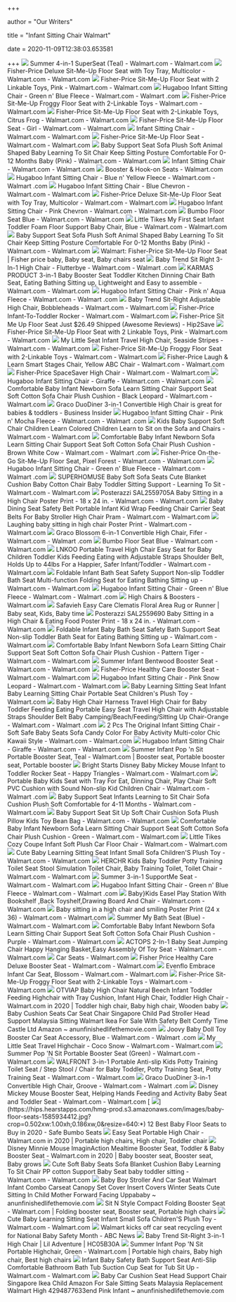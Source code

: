 +++
        
author = "Our Writers"
        
title = "Infant Sitting Chair Walmart"
        
date = 2020-11-09T12:38:03.653581
        
+++
[ ![](https://i5.walmartimages.com/asr/5095f33b-bd13-4be7-9415-764e059d2494_1.892b9293067390c8415a1ee89ef37db6.jpeg?odnWidth=612&odnHeight=612&odnBg=ffffff)](https://i5.walmartimages.com/asr/5095f33b-bd13-4be7-9415-764e059d2494_1.892b9293067390c8415a1ee89ef37db6.jpeg?odnWidth=612&odnHeight=612&odnBg=ffffff) Summer 4-in-1 SuperSeat (Teal) - Walmart.com - Walmart.com
[ ![](https://i5.walmartimages.com/asr/97281506-3ac4-4ccf-9091-13633a593f05_1.9977c9a466a3b3a39e2c6f0b15c1527f.jpeg)](https://i5.walmartimages.com/asr/97281506-3ac4-4ccf-9091-13633a593f05_1.9977c9a466a3b3a39e2c6f0b15c1527f.jpeg) Fisher-Price Deluxe Sit-Me-Up Floor Seat with Toy Tray, Multicolor - Walmart.com  - Walmart.com
[ ![](https://i5.walmartimages.com/asr/9f34aa89-4463-42f2-af05-dcbc9c220e4f_1.483ccf072e85f12d1ba80ac7f72bc255.jpeg)](https://i5.walmartimages.com/asr/9f34aa89-4463-42f2-af05-dcbc9c220e4f_1.483ccf072e85f12d1ba80ac7f72bc255.jpeg) Fisher-Price Sit-Me-Up Floor Seat with 2 Linkable Toys, Pink - Walmart.com  - Walmart.com
[ ![](https://i5.walmartimages.com/asr/9a5b5b05-502e-4957-9b5b-d1d456c28c4f_1.1fa6c11a3efb04933a474631d5ef497f.jpeg?odnWidth=612&odnHeight=612&odnBg=ffffff)](https://i5.walmartimages.com/asr/9a5b5b05-502e-4957-9b5b-d1d456c28c4f_1.1fa6c11a3efb04933a474631d5ef497f.jpeg?odnWidth=612&odnHeight=612&odnBg=ffffff) Hugaboo Infant Sitting Chair - Green n' Blue Fleece - Walmart.com - Walmart .com
[ ![](https://i5.walmartimages.com/asr/a65eb017-661b-43d5-970b-4212139aeb5b_1.2573dff6d2fe3dcf905dd3ebde87b27e.jpeg)](https://i5.walmartimages.com/asr/a65eb017-661b-43d5-970b-4212139aeb5b_1.2573dff6d2fe3dcf905dd3ebde87b27e.jpeg) Fisher-Price Sit-Me-Up Froggy Floor Seat with 2-Linkable Toys - Walmart.com  - Walmart.com
[ ![](https://i5.walmartimages.com/asr/73d9321c-7ecc-4afb-af73-36314f6eb35b_1.5eecd000bb975a079f2d16f5457315f9.jpeg)](https://i5.walmartimages.com/asr/73d9321c-7ecc-4afb-af73-36314f6eb35b_1.5eecd000bb975a079f2d16f5457315f9.jpeg) Fisher-Price Sit-Me-Up Floor Seat with 2-Linkable Toys, Citrus Frog -  Walmart.com - Walmart.com
[ ![](https://i5.walmartimages.com/asr/945d1fd5-7bfd-494c-bb8d-b6247f0f6591_1.d2ccf25cfe28731c70109909fd93f396.jpeg)](https://i5.walmartimages.com/asr/945d1fd5-7bfd-494c-bb8d-b6247f0f6591_1.d2ccf25cfe28731c70109909fd93f396.jpeg) Fisher-Price Sit-Me-Up Floor Seat - Girl - Walmart.com - Walmart.com
[ ![](https://i5.walmartimages.com/asr/e1c50a99-de1d-44e3-8866-b39af2578150.95ef3ffc9c336445a5f4137b15bab6bf.jpeg?odnWidth=612&odnHeight=612&odnBg=ffffff)](https://i5.walmartimages.com/asr/e1c50a99-de1d-44e3-8866-b39af2578150.95ef3ffc9c336445a5f4137b15bab6bf.jpeg?odnWidth=612&odnHeight=612&odnBg=ffffff) Infant Sitting Chair - Walmart.com - Walmart.com
[ ![](https://i5.walmartimages.com/asr/9bfcca2a-e05c-4d31-ab0b-da9d263f8d0a_1.6f3ce5ebf114efcc2a9bd9be1c04ba39.jpeg?odnWidth=612&odnHeight=612&odnBg=ffffff)](https://i5.walmartimages.com/asr/9bfcca2a-e05c-4d31-ab0b-da9d263f8d0a_1.6f3ce5ebf114efcc2a9bd9be1c04ba39.jpeg?odnWidth=612&odnHeight=612&odnBg=ffffff) Fisher-Price Sit-Me-Up Floor Seat - Walmart.com - Walmart.com
[ ![](https://i5.walmartimages.com/asr/1b0705c4-a8a5-4361-848a-f44e5b919962_1.452012691bc3e1cedf209b7da297b3df.jpeg?odnWidth=612&odnHeight=612&odnBg=ffffff)](https://i5.walmartimages.com/asr/1b0705c4-a8a5-4361-848a-f44e5b919962_1.452012691bc3e1cedf209b7da297b3df.jpeg?odnWidth=612&odnHeight=612&odnBg=ffffff) Baby Support Seat Sofa Plush Soft Animal Shaped Baby Learning To Sit Chair  Keep Sitting Posture Comfortable For 0-12 Months Baby (Pink) - Walmart.com  - Walmart.com
[ ![](https://i5.walmartimages.com/asr/2e2906d0-8047-4a86-bcde-ddd6ce5194f0.2e4dd425db6891a00f21ad743fbb360a.jpeg?odnWidth=612&odnHeight=612&odnBg=ffffff)](https://i5.walmartimages.com/asr/2e2906d0-8047-4a86-bcde-ddd6ce5194f0.2e4dd425db6891a00f21ad743fbb360a.jpeg?odnWidth=612&odnHeight=612&odnBg=ffffff) Infant Sitting Chair - Walmart.com - Walmart.com
[ ![](https://i5.walmartimages.com/asr/cd21e457-9008-48ca-8f45-9d88d817e360_1.e93685941731be4e1d6880b4d2094bbb.jpeg)](https://i5.walmartimages.com/asr/cd21e457-9008-48ca-8f45-9d88d817e360_1.e93685941731be4e1d6880b4d2094bbb.jpeg) Booster & Hook-on Seats - Walmart.com
[ ![](https://i5.walmartimages.com/asr/b9850d58-3bbb-47bd-82c7-8c7901e57963_1.2a589f54615f4e8f875d894a8c734e82.jpeg?odnWidth=612&odnHeight=612&odnBg=ffffff)](https://i5.walmartimages.com/asr/b9850d58-3bbb-47bd-82c7-8c7901e57963_1.2a589f54615f4e8f875d894a8c734e82.jpeg?odnWidth=612&odnHeight=612&odnBg=ffffff) Hugaboo Infant Sitting Chair - Blue n' Yellow Fleece - Walmart.com - Walmart .com
[ ![](https://i5.walmartimages.com/asr/892539db-3874-4636-a157-4757c85868fb_1.55f4398aafdba7677a5375961e8592fd.jpeg?odnWidth=612&odnHeight=612&odnBg=ffffff)](https://i5.walmartimages.com/asr/892539db-3874-4636-a157-4757c85868fb_1.55f4398aafdba7677a5375961e8592fd.jpeg?odnWidth=612&odnHeight=612&odnBg=ffffff) Hugaboo Infant Sitting Chair - Blue Chevron - Walmart.com - Walmart.com
[ ![](https://i5.walmartimages.com/asr/e5fafd99-6c54-477e-a417-0b0cd55ac75e_1.b5f0509a4608fc3f59c611993bdae677.jpeg?odnWidth=612&odnHeight=612&odnBg=ffffff)](https://i5.walmartimages.com/asr/e5fafd99-6c54-477e-a417-0b0cd55ac75e_1.b5f0509a4608fc3f59c611993bdae677.jpeg?odnWidth=612&odnHeight=612&odnBg=ffffff) Fisher-Price Deluxe Sit-Me-Up Floor Seat with Toy Tray, Multicolor - Walmart.com  - Walmart.com
[ ![](https://i5.walmartimages.com/asr/80f90093-0783-4678-b635-818c49bfbe74.5ea76def4e9980a91094dd35b892a1b5.jpeg?odnWidth=612&odnHeight=612&odnBg=ffffff)](https://i5.walmartimages.com/asr/80f90093-0783-4678-b635-818c49bfbe74.5ea76def4e9980a91094dd35b892a1b5.jpeg?odnWidth=612&odnHeight=612&odnBg=ffffff) Hugaboo Infant Sitting Chair - Pink Chevron - Walmart.com - Walmart.com
[ ![](https://i5.walmartimages.com/dfw/6e29e393-fb94/k2-_a4c579c2-5545-4efd-b438-d5cec967a75f.v1.jpg)](https://i5.walmartimages.com/dfw/6e29e393-fb94/k2-_a4c579c2-5545-4efd-b438-d5cec967a75f.v1.jpg) Bumbo Floor Seat Blue - Walmart.com - Walmart.com
[ ![](https://i5.walmartimages.com/asr/42baba74-5e5e-4225-a7d0-d54155fc0616_1.6b208a211def5e9fe71869157ee644b9.jpeg?odnWidth=612&odnHeight=612&odnBg=ffffff)](https://i5.walmartimages.com/asr/42baba74-5e5e-4225-a7d0-d54155fc0616_1.6b208a211def5e9fe71869157ee644b9.jpeg?odnWidth=612&odnHeight=612&odnBg=ffffff) Little Tikes My First Seat Infant Toddler Foam Floor Support Baby Chair,  Blue - Walmart.com - Walmart.com
[ ![](https://i5.walmartimages.com/asr/494986e9-9df2-4398-a93b-b83405361907_1.6f8c7e2673de3b85fc812ead4950429f.jpeg)](https://i5.walmartimages.com/asr/494986e9-9df2-4398-a93b-b83405361907_1.6f8c7e2673de3b85fc812ead4950429f.jpeg) Baby Support Seat Sofa Plush Soft Animal Shaped Baby Learning To Sit Chair  Keep Sitting Posture Comfortable For 0-12 Months Baby (Pink) - Walmart.com  - Walmart.com
[ ![](https://i.pinimg.com/originals/3a/fa/eb/3afaeb036006bd844589cde9f9330bf6.jpg)](https://i.pinimg.com/originals/3a/fa/eb/3afaeb036006bd844589cde9f9330bf6.jpg) Walmart: Fisher-Price Sit-Me-Up Floor Seat | Fisher price baby, Baby seat, Baby  chairs seat
[ ![](https://i5.walmartimages.com/asr/1c8d1438-e382-43d7-afbc-922f12ac90a9_1.f8ea791e59ab90d145db268b99004ced.jpeg)](https://i5.walmartimages.com/asr/1c8d1438-e382-43d7-afbc-922f12ac90a9_1.f8ea791e59ab90d145db268b99004ced.jpeg) Baby Trend Sit Right 3-In-1 High Chair - Flutterbye - Walmart.com - Walmart .com
[ ![](https://i5.walmartimages.com/asr/97a1e43a-1a69-4cbf-8b42-aba6a7474333_1.6f51ca47c023bd2786f95a7fac5a0f49.jpeg?odnWidth=612&odnHeight=612&odnBg=ffffff)](https://i5.walmartimages.com/asr/97a1e43a-1a69-4cbf-8b42-aba6a7474333_1.6f51ca47c023bd2786f95a7fac5a0f49.jpeg?odnWidth=612&odnHeight=612&odnBg=ffffff) KARMAS PRODUCT 3-in-1 Baby Booster Seat Toddler Kitchen Dinning Chair Bath  Seat, Eating Bathing Sitting up, Lightweight and Easy to assemble - Walmart.com  - Walmart.com
[ ![](https://i5.walmartimages.com/asr/eea0b0fc-00f0-4f1e-a2b7-0abfda521575_1.8bb9b28c2111b9a111d94b3e6661ea8f.jpeg?odnWidth=612&odnHeight=612&odnBg=ffffff)](https://i5.walmartimages.com/asr/eea0b0fc-00f0-4f1e-a2b7-0abfda521575_1.8bb9b28c2111b9a111d94b3e6661ea8f.jpeg?odnWidth=612&odnHeight=612&odnBg=ffffff) Hugaboo Infant Sitting Chair - Pink n' Aqua Fleece - Walmart.com - Walmart .com
[ ![](https://i5.walmartimages.com/asr/4e2d1bbf-b38d-40a9-9dad-83855bb20694_1.2fe57b0756f44d436dc3b118fa1064a7.jpeg?odnWidth=612&odnHeight=612&odnBg=ffffff)](https://i5.walmartimages.com/asr/4e2d1bbf-b38d-40a9-9dad-83855bb20694_1.2fe57b0756f44d436dc3b118fa1064a7.jpeg?odnWidth=612&odnHeight=612&odnBg=ffffff) Baby Trend Sit-Right Adjustable High Chair, Bobbleheads - Walmart.com -  Walmart.com
[ ![](https://i5.walmartimages.com/asr/b016cc40-7d3e-4b8d-8fff-686fb997050a_1.7405a51e48700404ef7567ee0d117866.jpeg?odnWidth=612&odnHeight=612&odnBg=ffffff)](https://i5.walmartimages.com/asr/b016cc40-7d3e-4b8d-8fff-686fb997050a_1.7405a51e48700404ef7567ee0d117866.jpeg?odnWidth=612&odnHeight=612&odnBg=ffffff) Fisher-Price Infant-To-Toddler Rocker - Walmart.com - Walmart.com
[ ![](https://hip2save.com/wp-content/uploads/2018/11/Fisher-Price-Sit-Me-Up-Seat-e1541524938985.jpeg?resize=1200%2C979&strip=all)](https://hip2save.com/wp-content/uploads/2018/11/Fisher-Price-Sit-Me-Up-Seat-e1541524938985.jpeg?resize=1200%2C979&strip=all) Fisher-Price Sit Me Up Floor Seat Just $26.49 Shipped (Awesome Reviews) -  Hip2Save
[ ![](https://i5.walmartimages.com/dfw/6e29e393-720f/k2-_d6f510f8-4414-456b-ab38-f9a17b35d362.v1.jpg)](https://i5.walmartimages.com/dfw/6e29e393-720f/k2-_d6f510f8-4414-456b-ab38-f9a17b35d362.v1.jpg) Fisher-Price Sit-Me-Up Floor Seat with 2 Linkable Toys, Pink - Walmart.com  - Walmart.com
[ ![](https://i5.walmartimages.com/asr/3139e325-b833-4a83-8312-61412f568c57_1.04b337471ec58eef0b4d70d10753b73e.jpeg?odnWidth=612&odnHeight=612&odnBg=ffffff)](https://i5.walmartimages.com/asr/3139e325-b833-4a83-8312-61412f568c57_1.04b337471ec58eef0b4d70d10753b73e.jpeg?odnWidth=612&odnHeight=612&odnBg=ffffff) My Little Seat Infant Travel High Chair, Seaside Stripes - Walmart.com -  Walmart.com
[ ![](https://i5.walmartimages.com/asr/bd168297-8a8e-4f08-8d5f-5d01f8270d51_1.1910b697122064e0287a7decf8b682fa.jpeg)](https://i5.walmartimages.com/asr/bd168297-8a8e-4f08-8d5f-5d01f8270d51_1.1910b697122064e0287a7decf8b682fa.jpeg) Fisher-Price Sit-Me-Up Froggy Floor Seat with 2-Linkable Toys - Walmart.com  - Walmart.com
[ ![](https://i5.walmartimages.com/asr/524998e5-f042-4a25-8d03-05efdf631879_1.2eae26539996f81bc2ee5a52d5fbd9d4.jpeg?odnWidth=612&odnHeight=612&odnBg=ffffff)](https://i5.walmartimages.com/asr/524998e5-f042-4a25-8d03-05efdf631879_1.2eae26539996f81bc2ee5a52d5fbd9d4.jpeg?odnWidth=612&odnHeight=612&odnBg=ffffff) Fisher-Price Laugh & Learn Smart Stages Chair, Yellow ABC Chair - Walmart.com  - Walmart.com
[ ![](https://i5.walmartimages.com/asr/b17e0117-f691-47d8-a538-91a19d8dd8a6_1.c96cacd5a7342767389595d4eb44211c.jpeg)](https://i5.walmartimages.com/asr/b17e0117-f691-47d8-a538-91a19d8dd8a6_1.c96cacd5a7342767389595d4eb44211c.jpeg) Fisher-Price SpaceSaver High Chair - Walmart.com - Walmart.com
[ ![](https://i5.walmartimages.com/asr/362e376d-6b57-4b33-bf91-ceaae015ceb6.25f0200acde6de6239158e08b9ce69c0.jpeg)](https://i5.walmartimages.com/asr/362e376d-6b57-4b33-bf91-ceaae015ceb6.25f0200acde6de6239158e08b9ce69c0.jpeg) Hugaboo Infant Sitting Chair - Giraffe - Walmart.com - Walmart.com
[ ![](https://i5.walmartimages.com/asr/340885fb-7877-4f89-8cd9-2ee767404f10_1.8c69a3e96481bffcc24d8e2b201bf5d8.jpeg?odnWidth=612&odnHeight=612&odnBg=ffffff)](https://i5.walmartimages.com/asr/340885fb-7877-4f89-8cd9-2ee767404f10_1.8c69a3e96481bffcc24d8e2b201bf5d8.jpeg?odnWidth=612&odnHeight=612&odnBg=ffffff) Comfortable Baby Infant Newborn Sofa Learn Sitting Chair Support Seat Soft  Cotton Sofa Chair Plush Cushion - Black Leopard - Walmart.com - Walmart.com
[ ![](https://i.insider.com/5d1b6653a17d6c0093772724?width=900&format=jpeg&auto=webp)](https://i.insider.com/5d1b6653a17d6c0093772724?width=900&format=jpeg&auto=webp) Graco DuoDiner 3-in-1 Convertible High Chair is great for babies & toddlers  - Business Insider
[ ![](https://i5.walmartimages.com/asr/e91ce3b8-437b-47ee-8672-f90d78182973.4472282aee76fff53c7a1d428cb4b7d9.jpeg)](https://i5.walmartimages.com/asr/e91ce3b8-437b-47ee-8672-f90d78182973.4472282aee76fff53c7a1d428cb4b7d9.jpeg) Hugaboo Infant Sitting Chair - Pink n' Mocha Fleece - Walmart.com - Walmart .com
[ ![](https://i5.walmartimages.com/asr/bb7c1274-567f-459d-850e-024a277b8e3a_1.2d7790e777dfbb950c9fab02f9f4e1ef.jpeg?odnWidth=612&odnHeight=612&odnBg=ffffff)](https://i5.walmartimages.com/asr/bb7c1274-567f-459d-850e-024a277b8e3a_1.2d7790e777dfbb950c9fab02f9f4e1ef.jpeg?odnWidth=612&odnHeight=612&odnBg=ffffff) Kids Baby Support Soft Chair Children Learn Colored Children Learn to Sit  on the Sofa and Chairs - Walmart.com - Walmart.com
[ ![](https://i5.walmartimages.com/asr/5b81dd75-e0cf-4272-9b4b-a00c0601ab40_1.8cc24824aec6ec8897d598983ce1b39b.jpeg?odnWidth=612&odnHeight=612&odnBg=ffffff)](https://i5.walmartimages.com/asr/5b81dd75-e0cf-4272-9b4b-a00c0601ab40_1.8cc24824aec6ec8897d598983ce1b39b.jpeg?odnWidth=612&odnHeight=612&odnBg=ffffff) Comfortable Baby Infant Newborn Sofa Learn Sitting Chair Support Seat Soft  Cotton Sofa Chair Plush Cushion - Brown White Cow - Walmart.com - Walmart .com
[ ![](https://i5.walmartimages.com/asr/5fd5d4e9-9846-41eb-808e-8092df854db9_1.f81adecd77dc27ce2b92d4f486503948.jpeg?odnWidth=612&odnHeight=612&odnBg=ffffff)](https://i5.walmartimages.com/asr/5fd5d4e9-9846-41eb-808e-8092df854db9_1.f81adecd77dc27ce2b92d4f486503948.jpeg?odnWidth=612&odnHeight=612&odnBg=ffffff) Fisher-Price On-the-Go Sit-Me-Up Floor Seat, Pixel Forest - Walmart.com -  Walmart.com
[ ![](https://i5.walmartimages.com/asr/18250cc5-5db4-439c-9dfa-db824d440fd1_1.9e52b40946358966c599723aa757db1d.jpeg)](https://i5.walmartimages.com/asr/18250cc5-5db4-439c-9dfa-db824d440fd1_1.9e52b40946358966c599723aa757db1d.jpeg) Hugaboo Infant Sitting Chair - Green n' Blue Fleece - Walmart.com - Walmart .com
[ ![](https://i5.walmartimages.com/asr/031b31cd-4144-4a91-9f53-eee229e5ce35_1.082176ec06eff2f4db95c51be498879f.jpeg?odnWidth=612&odnHeight=612&odnBg=ffffff)](https://i5.walmartimages.com/asr/031b31cd-4144-4a91-9f53-eee229e5ce35_1.082176ec06eff2f4db95c51be498879f.jpeg?odnWidth=612&odnHeight=612&odnBg=ffffff) SUPERHOMUSE Baby Soft Sofa Seats Cute Blanket Cushion Baby Cotton Chair Baby  Toddler Sitting Support - Learning To Sit - Walmart.com - Walmart.com
[ ![](https://i5.walmartimages.com/asr/70f47335-10ef-4e64-9bf3-4a405b9ad5b3_1.5f927bb6b9818597ff75c1404b0976cc.jpeg?odnWidth=612&odnHeight=612&odnBg=ffffff)](https://i5.walmartimages.com/asr/70f47335-10ef-4e64-9bf3-4a405b9ad5b3_1.5f927bb6b9818597ff75c1404b0976cc.jpeg?odnWidth=612&odnHeight=612&odnBg=ffffff) Posterazzi SAL2559705A Baby Sitting in a High Chair Poster Print - 18 x 24  in. - Walmart.com - Walmart.com
[ ![](https://i5.walmartimages.com/asr/af413e15-bc17-49fd-a0c2-c9bcdbb53dfe.b9f033027c965001eb06f861471e417d.jpeg?odnWidth=612&odnHeight=612&odnBg=ffffff)](https://i5.walmartimages.com/asr/af413e15-bc17-49fd-a0c2-c9bcdbb53dfe.b9f033027c965001eb06f861471e417d.jpeg?odnWidth=612&odnHeight=612&odnBg=ffffff) Baby Dining Seat Safety Belt Portable Infant Kid Wrap Feeding Chair Carrier  Seat Belts For Baby Stroller High Chair Pram - Walmart.com - Walmart.com
[ ![](https://i5.walmartimages.com/asr/a93ec177-4a03-4cf5-87ab-def6b561cedf_1.eeeddfac5ca51a757b0de4864971c1b8.jpeg?odnWidth=612&odnHeight=612&odnBg=ffffff)](https://i5.walmartimages.com/asr/a93ec177-4a03-4cf5-87ab-def6b561cedf_1.eeeddfac5ca51a757b0de4864971c1b8.jpeg?odnWidth=612&odnHeight=612&odnBg=ffffff) Laughing baby sitting in high chair Poster Print - Walmart.com - Walmart.com
[ ![](https://i5.walmartimages.com/asr/0106b784-8977-4bc1-b089-df89c130be4b_1.0bc90b88616c501cf23c6d12270b7845.jpeg?odnWidth=612&odnHeight=612&odnBg=ffffff)](https://i5.walmartimages.com/asr/0106b784-8977-4bc1-b089-df89c130be4b_1.0bc90b88616c501cf23c6d12270b7845.jpeg?odnWidth=612&odnHeight=612&odnBg=ffffff) Graco Blossom 6-in-1 Convertible High Chair, Fifer - Walmart.com - Walmart .com
[ ![](https://i5.walmartimages.com/asr/7e8e2fa7-61db-4f23-a998-3be7016c25b5_1.9361c354becc7ea44120e2e166a99830.jpeg)](https://i5.walmartimages.com/asr/7e8e2fa7-61db-4f23-a998-3be7016c25b5_1.9361c354becc7ea44120e2e166a99830.jpeg) Bumbo Floor Seat Blue - Walmart.com - Walmart.com
[ ![](https://i5.walmartimages.com/asr/eb795e1d-0666-40c0-a394-2d4808671671_1.9e60b2e7606ab1dd3c114d0962319dd8.jpeg?odnWidth=612&odnHeight=612&odnBg=ffffff)](https://i5.walmartimages.com/asr/eb795e1d-0666-40c0-a394-2d4808671671_1.9e60b2e7606ab1dd3c114d0962319dd8.jpeg?odnWidth=612&odnHeight=612&odnBg=ffffff) LNKOO Portable Travel High Chair Easy Seat for Baby Children Toddler Kids  Feeding Eating with Adjustable Straps Shoulder Belt, Holds Up to 44lbs For  a Happier, Safer Infant/Toddler - Walmart.com - Walmart.com
[ ![](https://i5.walmartimages.com/asr/3fb6759a-bd0b-42e4-bd5c-a9399c94f50f_1.420e2cb4eeff89cc58fbb721a4a2a857.jpeg?odnWidth=612&odnHeight=612&odnBg=ffffff)](https://i5.walmartimages.com/asr/3fb6759a-bd0b-42e4-bd5c-a9399c94f50f_1.420e2cb4eeff89cc58fbb721a4a2a857.jpeg?odnWidth=612&odnHeight=612&odnBg=ffffff) Foldable Infant Bath Seat Safety Support Non-slip Toddler Bath Seat  Multi-function Folding Seat for Eating Bathing Sitting up - Walmart.com -  Walmart.com
[ ![](https://i5.walmartimages.com/asr/aefb96eb-ef7b-43d3-a003-0bd81fb6e7df_1.bf24e0638482788e0a18ba57f5d40a42.jpeg)](https://i5.walmartimages.com/asr/aefb96eb-ef7b-43d3-a003-0bd81fb6e7df_1.bf24e0638482788e0a18ba57f5d40a42.jpeg) Hugaboo Infant Sitting Chair - Green n' Blue Fleece - Walmart.com - Walmart .com
[ ![](https://i5.walmartimages.com/asr/bf2eb424-fa67-4e8c-9e71-cd970974fd8b_1.57b45ee77ec2a18da5aac01ec32f21bf.jpeg?odnHeight=200&odnWidth=200&odnBg=ffffff)](https://i5.walmartimages.com/asr/bf2eb424-fa67-4e8c-9e71-cd970974fd8b_1.57b45ee77ec2a18da5aac01ec32f21bf.jpeg?odnHeight=200&odnWidth=200&odnBg=ffffff) High Chairs & Boosters - Walmart.com
[ ![](https://i.pinimg.com/originals/2e/9d/87/2e9d87cf4b0002240f6fbbd406c9279b.jpg)](https://i.pinimg.com/originals/2e/9d/87/2e9d87cf4b0002240f6fbbd406c9279b.jpg) Safavieh Easy Care Clematis Floral Area Rug or Runner | Baby seat, Kids,  Baby time
[ ![](https://i5.walmartimages.com/asr/62b190a4-94b1-403c-9855-aab7c3490990_1.90cf4cb22e8aafbbf3a7d34372966630.jpeg?odnWidth=612&odnHeight=612&odnBg=ffffff)](https://i5.walmartimages.com/asr/62b190a4-94b1-403c-9855-aab7c3490990_1.90cf4cb22e8aafbbf3a7d34372966630.jpeg?odnWidth=612&odnHeight=612&odnBg=ffffff) Posterazzi SAL2559690 Baby Sitting in a High Chair & Eating Food Poster  Print - 18 x 24 in. - Walmart.com - Walmart.com
[ ![](https://i5.walmartimages.com/asr/60e3905b-6c11-4f1b-bd63-38f807107d16_1.731ca522964696253362c5d28c6d993f.jpeg?odnWidth=612&odnHeight=612&odnBg=ffffff)](https://i5.walmartimages.com/asr/60e3905b-6c11-4f1b-bd63-38f807107d16_1.731ca522964696253362c5d28c6d993f.jpeg?odnWidth=612&odnHeight=612&odnBg=ffffff) Foldable Infant Baby Bath Seat Safety Bath Support Seat Non-slip Toddler  Bath Seat for Eating Bathing Sitting up - Walmart.com - Walmart.com
[ ![](https://i5.walmartimages.com/asr/870cee96-85b1-4d34-9314-30dd680ab81c_1.6bce7235b8a640e41cb80effecb58bd4.jpeg?odnWidth=612&odnHeight=612&odnBg=ffffff)](https://i5.walmartimages.com/asr/870cee96-85b1-4d34-9314-30dd680ab81c_1.6bce7235b8a640e41cb80effecb58bd4.jpeg?odnWidth=612&odnHeight=612&odnBg=ffffff) Comfortable Baby Infant Newborn Sofa Learn Sitting Chair Support Seat Soft  Cotton Sofa Chair Plush Cushion - Pattern Tiger - Walmart.com - Walmart.com
[ ![](https://i5.walmartimages.com/asr/a94b0fe7-716d-4a94-a968-63ea530ca798_2.b7feeab599d487da3cdf6072b1418129.jpeg?odnWidth=612&odnHeight=612&odnBg=ffffff)](https://i5.walmartimages.com/asr/a94b0fe7-716d-4a94-a968-63ea530ca798_2.b7feeab599d487da3cdf6072b1418129.jpeg?odnWidth=612&odnHeight=612&odnBg=ffffff) Summer Infant Bentwood Booster Seat - Walmart.com - Walmart.com
[ ![](https://i5.walmartimages.com/asr/92cfe302-4658-4483-8f99-27e36d60f80f_1.9fac2f831c403a9563ce0bc432ba7991.jpeg)](https://i5.walmartimages.com/asr/92cfe302-4658-4483-8f99-27e36d60f80f_1.9fac2f831c403a9563ce0bc432ba7991.jpeg) Fisher-Price Healthy Care Booster Seat - Walmart.com - Walmart.com
[ ![](https://i5.walmartimages.com/asr/5453dc7b-4153-441e-8ace-808af9f57e55.f8c462a222ed36fd0a39d1a335f0c0c0.jpeg?odnWidth=612&odnHeight=612&odnBg=ffffff)](https://i5.walmartimages.com/asr/5453dc7b-4153-441e-8ace-808af9f57e55.f8c462a222ed36fd0a39d1a335f0c0c0.jpeg?odnWidth=612&odnHeight=612&odnBg=ffffff) Hugaboo Infant Sitting Chair - Pink Snow Leopard - Walmart.com - Walmart.com
[ ![](https://i5.walmartimages.com/asr/96e1d51c-077c-4cfa-82c3-d5ce0cdca164_4.81efacf4d82e4173159768291845c635.jpeg?odnWidth=282&odnHeight=282&odnBg=ffffff)](https://i5.walmartimages.com/asr/96e1d51c-077c-4cfa-82c3-d5ce0cdca164_4.81efacf4d82e4173159768291845c635.jpeg?odnWidth=282&odnHeight=282&odnBg=ffffff) Baby Learning Sitting Seat Infant Baby Learning Sitting Chair Portable Seat  Children's Plush Toy - Walmart.com
[ ![](https://i5.walmartimages.com/asr/a54fa641-46be-43fa-8893-c8fa16635768_1.cd9ec746aa2235e5fdb4dbcac4c98ad4.jpeg?odnWidth=612&odnHeight=612&odnBg=ffffff)](https://i5.walmartimages.com/asr/a54fa641-46be-43fa-8893-c8fa16635768_1.cd9ec746aa2235e5fdb4dbcac4c98ad4.jpeg?odnWidth=612&odnHeight=612&odnBg=ffffff) Baby High Chair Harness Travel High Chair for Baby Toddler Feeding Eating  Portable Easy Seat Travel High Chair with Adjustable Straps Shoulder Belt  Baby Camping/Beach/Feeding/Sitting Up Chair-Orange - Walmart.com - Walmart .com
[ ![](https://i5.walmartimages.com/asr/34bf143e-8782-469b-ab48-c1e33dc3c216.d7df88634b37d2d04b34490cd8a46df2.jpeg?odnWidth=612&odnHeight=612&odnBg=ffffff)](https://i5.walmartimages.com/asr/34bf143e-8782-469b-ab48-c1e33dc3c216.d7df88634b37d2d04b34490cd8a46df2.jpeg?odnWidth=612&odnHeight=612&odnBg=ffffff) 2 Pcs The Original Infant Sitting Chair - Soft Safe Baby Seats Sofa Candy  Color For Baby Activity Multi-color Chic Kawaii Style - Walmart.com -  Walmart.com
[ ![](https://i5.walmartimages.com/asr/b4174ce4-4c5f-4c7c-866e-03b6551f76b9_1.e916cd457a915c0069bee57742168395.jpeg?odnWidth=612&odnHeight=612&odnBg=ffffff)](https://i5.walmartimages.com/asr/b4174ce4-4c5f-4c7c-866e-03b6551f76b9_1.e916cd457a915c0069bee57742168395.jpeg?odnWidth=612&odnHeight=612&odnBg=ffffff) Hugaboo Infant Sitting Chair - Giraffe - Walmart.com - Walmart.com
[ ![](https://i.pinimg.com/474x/a4/9b/bf/a49bbfaecbac1f24147408a45abc8855.jpg)](https://i.pinimg.com/474x/a4/9b/bf/a49bbfaecbac1f24147408a45abc8855.jpg) Summer Infant Pop 'n Sit Portable Booster Seat, Teal - Walmart.com |  Booster seat, Portable booster seat, Portable booster
[ ![](https://i5.walmartimages.com/asr/5f1702c3-77e2-462e-a6cb-b5eb8468f467_1.6fe6d08554cf414084d89775b9848365.jpeg?odnWidth=612&odnHeight=612&odnBg=ffffff)](https://i5.walmartimages.com/asr/5f1702c3-77e2-462e-a6cb-b5eb8468f467_1.6fe6d08554cf414084d89775b9848365.jpeg?odnWidth=612&odnHeight=612&odnBg=ffffff) Bright Starts Disney Baby Mickey Mouse Infant to Toddler Rocker Seat -  Happy Triangles - Walmart.com - Walmart.com
[ ![](https://i5.walmartimages.com/asr/9c65878c-91e8-4a1a-b52f-38ddca22db94.a0e4486fe79604d27ebc8d8e5b190074.jpeg?odnWidth=612&odnHeight=612&odnBg=ffffff)](https://i5.walmartimages.com/asr/9c65878c-91e8-4a1a-b52f-38ddca22db94.a0e4486fe79604d27ebc8d8e5b190074.jpeg?odnWidth=612&odnHeight=612&odnBg=ffffff) Portable Baby Kids Seat with Tray For Eat, Dinning Chair, Play Chair Soft  PVC Cushion with Sound Non-slip Kid Children Chair - Walmart.com - Walmart .com
[ ![](https://i5.walmartimages.com/asr/ceae3ff6-45ac-40d5-a478-3671e9dafacf.74c32b8e7930f5ad84efc1b0722db018.jpeg?odnWidth=612&odnHeight=612&odnBg=ffffff)](https://i5.walmartimages.com/asr/ceae3ff6-45ac-40d5-a478-3671e9dafacf.74c32b8e7930f5ad84efc1b0722db018.jpeg?odnWidth=612&odnHeight=612&odnBg=ffffff) Baby Support Seat Infants Learning to Sit Chair Sofa Cushion Plush Soft  Comfortable for 4-11 Months - Walmart.com - Walmart.com
[ ![](https://i5.walmartimages.com/asr/e52b9787-d2e2-4084-8def-8d1f92fbd1d7_1.f0f51aa7b0460d8136edbc0a808556eb.jpeg?odnWidth=612&odnHeight=612&odnBg=ffffff)](https://i5.walmartimages.com/asr/e52b9787-d2e2-4084-8def-8d1f92fbd1d7_1.f0f51aa7b0460d8136edbc0a808556eb.jpeg?odnWidth=612&odnHeight=612&odnBg=ffffff) Baby Support Seat Sit Up Soft Chair Cushion Sofa Plush Pillow Kids Toy Bean  Bag - Walmart.com - Walmart.com
[ ![](https://i5.walmartimages.com/asr/39fdec66-2bc3-4192-8954-3520a2376bce_1.9b79f9a8f1ff57a3298342d6721d271c.jpeg?odnWidth=612&odnHeight=612&odnBg=ffffff)](https://i5.walmartimages.com/asr/39fdec66-2bc3-4192-8954-3520a2376bce_1.9b79f9a8f1ff57a3298342d6721d271c.jpeg?odnWidth=612&odnHeight=612&odnBg=ffffff) Comfortable Baby Infant Newborn Sofa Learn Sitting Chair Support Seat Soft  Cotton Sofa Chair Plush Cushion - Green - Walmart.com - Walmart.com
[ ![](https://i5.walmartimages.com/asr/2911562e-2162-4aef-838e-ec48413595d9_1.1029c9d3745ea5f897c50e0576a93aa0.jpeg?odnWidth=612&odnHeight=612&odnBg=ffffff)](https://i5.walmartimages.com/asr/2911562e-2162-4aef-838e-ec48413595d9_1.1029c9d3745ea5f897c50e0576a93aa0.jpeg?odnWidth=612&odnHeight=612&odnBg=ffffff) Little Tikes Cozy Coupe Infant Soft Plush Car Floor Chair - Walmart.com -  Walmart.com
[ ![](https://i5.walmartimages.com/asr/4e84185c-2f8f-4aa9-95a9-882255402092.0c674b0fd50422481080ba236c7abd81.jpeg?odnWidth=612&odnHeight=612&odnBg=ffffff)](https://i5.walmartimages.com/asr/4e84185c-2f8f-4aa9-95a9-882255402092.0c674b0fd50422481080ba236c7abd81.jpeg?odnWidth=612&odnHeight=612&odnBg=ffffff) Cute Baby Learning Sitting Seat Infant Small Sofa Children'S Plush Toy -  Walmart.com - Walmart.com
[ ![](https://i5.walmartimages.com/asr/c212383e-62dc-4957-9e7a-9b17c8d47fe5_1.32ab81281283fb2fc1f9ea6813491cbe.jpeg?odnWidth=612&odnHeight=612&odnBg=ffffff)](https://i5.walmartimages.com/asr/c212383e-62dc-4957-9e7a-9b17c8d47fe5_1.32ab81281283fb2fc1f9ea6813491cbe.jpeg?odnWidth=612&odnHeight=612&odnBg=ffffff) HERCHR Kids Baby Toddler Potty Training Toilet Seat Stool Simulation Toilet  Chair, Baby Training Toilet, Toilet Chair - Walmart.com - Walmart.com
[ ![](https://i5.walmartimages.com/asr/1ba7dc42-1495-46bb-ae1e-8bca40fc1329_2.71844391106e327392bea3edf8fe6db5.jpeg)](https://i5.walmartimages.com/asr/1ba7dc42-1495-46bb-ae1e-8bca40fc1329_2.71844391106e327392bea3edf8fe6db5.jpeg) Summer 3-in-1 SupportMe Seat - Walmart.com - Walmart.com
[ ![](https://i5.walmartimages.com/asr/ca374bca-2eb4-4fa1-8285-ef248602f06b_1.4b0661bdc76559cc93adceb99cf6d738.jpeg)](https://i5.walmartimages.com/asr/ca374bca-2eb4-4fa1-8285-ef248602f06b_1.4b0661bdc76559cc93adceb99cf6d738.jpeg) Hugaboo Infant Sitting Chair - Green n' Blue Fleece - Walmart.com - Walmart .com
[ ![](https://i5.walmartimages.com/asr/6bde51dc-0ca1-474d-993f-6704fb24de0c.c7ea59b862ac0d50d6ecffea9e220f72.jpeg?odnWidth=612&odnHeight=612&odnBg=ffffff)](https://i5.walmartimages.com/asr/6bde51dc-0ca1-474d-993f-6704fb24de0c.c7ea59b862ac0d50d6ecffea9e220f72.jpeg?odnWidth=612&odnHeight=612&odnBg=ffffff) Baby}Kids Easel Play Station With Bookshelf ,Back Toyshelf,Drawing Board  And Chair - Walmart.com - Walmart.com
[ ![](https://i5.walmartimages.com/asr/2004fc7b-fc76-4575-90d5-e7d02c54abe6_1.0ade9720e64ca9a1aa2b37203b161eaa.jpeg?odnWidth=612&odnHeight=612&odnBg=ffffff)](https://i5.walmartimages.com/asr/2004fc7b-fc76-4575-90d5-e7d02c54abe6_1.0ade9720e64ca9a1aa2b37203b161eaa.jpeg?odnWidth=612&odnHeight=612&odnBg=ffffff) Baby sitting in a high chair and smiling Poster Print (24 x 36) - Walmart.com  - Walmart.com
[ ![](https://i5.walmartimages.com/asr/96dfbb98-87ac-4fd8-b93e-58651bf0c2f6_1.b7e01d270ae51f89557e86257db653ee.jpeg)](https://i5.walmartimages.com/asr/96dfbb98-87ac-4fd8-b93e-58651bf0c2f6_1.b7e01d270ae51f89557e86257db653ee.jpeg) Summer My Bath Seat (Blue) - Walmart.com - Walmart.com
[ ![](https://i5.walmartimages.com/asr/c36633ae-c5ca-4f1c-af6b-b733944027b0_1.0c6dce4f11e423cef7d2363d91f7fc95.jpeg?odnWidth=612&odnHeight=612&odnBg=ffffff)](https://i5.walmartimages.com/asr/c36633ae-c5ca-4f1c-af6b-b733944027b0_1.0c6dce4f11e423cef7d2363d91f7fc95.jpeg?odnWidth=612&odnHeight=612&odnBg=ffffff) Comfortable Baby Infant Newborn Sofa Learn Sitting Chair Support Seat Soft  Cotton Sofa Chair Plush Cushion - Purple - Walmart.com - Walmart.com
[ ![](https://i5.walmartimages.com/asr/7008ebd1-36c0-4dda-a525-9f9575271594.503e9cff58337bb987f61247a8b9afff.jpeg?odnWidth=612&odnHeight=612&odnBg=ffffff)](https://i5.walmartimages.com/asr/7008ebd1-36c0-4dda-a525-9f9575271594.503e9cff58337bb987f61247a8b9afff.jpeg?odnWidth=612&odnHeight=612&odnBg=ffffff) ACTOPS 2-In-1 Baby Seat Jumping Chair Happy Hanging Basket,Easy Assembly Of  Toy Seat - Walmart.com - Walmart.com
[ ![](https://i5.walmartimages.com/dfw/4ff9c6c9-7080/k2-_5a187c1d-edc8-4abb-87e1-22f2a27e8b8a.v1.jpg?odnWidth=672&odnHeight=672&odnBg=ffffff)](https://i5.walmartimages.com/dfw/4ff9c6c9-7080/k2-_5a187c1d-edc8-4abb-87e1-22f2a27e8b8a.v1.jpg?odnWidth=672&odnHeight=672&odnBg=ffffff) Car Seats - Walmart.com
[ ![](https://i5.walmartimages.com/asr/4cce6942-9a21-4d9e-b380-2395ed8c108a_1.ad534a5b8994e9421ed865d6a7325b81.jpeg?odnWidth=612&odnHeight=612&odnBg=ffffff)](https://i5.walmartimages.com/asr/4cce6942-9a21-4d9e-b380-2395ed8c108a_1.ad534a5b8994e9421ed865d6a7325b81.jpeg?odnWidth=612&odnHeight=612&odnBg=ffffff) Fisher Price Healthy Care Deluxe Booster Seat - Walmart.com - Walmart.com
[ ![](https://i5.walmartimages.com/asr/299171c4-85e5-4970-befd-854da7b9f3ab_1.c54a0198610d0a05b8cf09f10e74d402.jpeg?odnWidth=612&odnHeight=612&odnBg=ffffff)](https://i5.walmartimages.com/asr/299171c4-85e5-4970-befd-854da7b9f3ab_1.c54a0198610d0a05b8cf09f10e74d402.jpeg?odnWidth=612&odnHeight=612&odnBg=ffffff) Evenflo Embrace Infant Car Seat, Blossom - Walmart.com - Walmart.com
[ ![](https://i5.walmartimages.com/asr/739f95ca-e159-4676-8025-0429bf834c52_1.fab4302dee76d9219dc95d7a0210aabc.jpeg)](https://i5.walmartimages.com/asr/739f95ca-e159-4676-8025-0429bf834c52_1.fab4302dee76d9219dc95d7a0210aabc.jpeg) Fisher-Price Sit-Me-Up Froggy Floor Seat with 2-Linkable Toys - Walmart.com  - Walmart.com
[ ![](https://i.pinimg.com/originals/3a/65/8a/3a658a67243f9b51d1d8c6b3cb5ac43b.png)](https://i.pinimg.com/originals/3a/65/8a/3a658a67243f9b51d1d8c6b3cb5ac43b.png) OTVIAP Baby High Chair Natural Beech Infant Toddler Feeding Highchair with  Tray Cushion, Infant High Chair, Toddler High Chair - Walmart.com in 2020 |  Toddler high chair, Baby high chair, Wooden baby
[ ![](https://www.anunfinishedlifethemovie.com/b/2020/07/baby-cushion-seats-car-seat-chair-singapore-child-pad-stroller-head-support-malaysia-sitting-walmart-ikea-for-sale-with-safety-belt-comfy-time-castle-ltd-728x728.jpg)](https://www.anunfinishedlifethemovie.com/b/2020/07/baby-cushion-seats-car-seat-chair-singapore-child-pad-stroller-head-support-malaysia-sitting-walmart-ikea-for-sale-with-safety-belt-comfy-time-castle-ltd-728x728.jpg) Baby Cushion Seats Car Seat Chair Singapore Child Pad Stroller Head Support  Malaysia Sitting Walmart Ikea For Sale With Safety Belt Comfy Time Castle  Ltd Amazon ~ anunfinishedlifethemovie.com
[ ![](https://i5.walmartimages.com/asr/4010f3e9-7647-4753-bfe2-0556efe821d9_1.5703a05dccb635577d1862239f6adaf8.jpeg)](https://i5.walmartimages.com/asr/4010f3e9-7647-4753-bfe2-0556efe821d9_1.5703a05dccb635577d1862239f6adaf8.jpeg) Joovy Baby Doll Toy Booster Car Seat Accessory, Blue - Walmart.com - Walmart .com
[ ![](https://i5.walmartimages.com/asr/8ab64d6b-38c7-4652-985e-9d912ca5f4d8_1.9f8832e16e3abf9de179909ee02ae360.jpeg?odnWidth=612&odnHeight=612&odnBg=ffffff)](https://i5.walmartimages.com/asr/8ab64d6b-38c7-4652-985e-9d912ca5f4d8_1.9f8832e16e3abf9de179909ee02ae360.jpeg?odnWidth=612&odnHeight=612&odnBg=ffffff) My Little Seat Travel Highchair - Coco Snow - Walmart.com - Walmart.com
[ ![](https://i5.walmartimages.com/asr/fd3d7d9a-20ed-4c1c-9127-4c701f984a55_1.d5c5c771c66832e6e82348fdbc2ed561.jpeg?odnWidth=612&odnHeight=612&odnBg=ffffff)](https://i5.walmartimages.com/asr/fd3d7d9a-20ed-4c1c-9127-4c701f984a55_1.d5c5c771c66832e6e82348fdbc2ed561.jpeg?odnWidth=612&odnHeight=612&odnBg=ffffff) Summer Pop 'N Sit Portable Booster Seat (Green) - Walmart.com - Walmart.com
[ ![](https://i5.walmartimages.com/asr/7a311ab7-4222-451e-bbba-2fbb49dd7211_1.c378c4114cd2e43184e15c09aa7546f1.jpeg?odnWidth=612&odnHeight=612&odnBg=ffffff)](https://i5.walmartimages.com/asr/7a311ab7-4222-451e-bbba-2fbb49dd7211_1.c378c4114cd2e43184e15c09aa7546f1.jpeg?odnWidth=612&odnHeight=612&odnBg=ffffff) WALFRONT 3-in-1 Portable Anti-slip Kids Potty Training Toilet Seat / Step  Stool / Chair for Baby Toddler, Potty Training Seat, Potty Training Seat -  Walmart.com - Walmart.com
[ ![](https://i5.walmartimages.com/asr/011b35ef-2c46-49ca-8c19-8e272fa69aea_1.4ed8b185fa949946485e425dc81223f6.jpeg)](https://i5.walmartimages.com/asr/011b35ef-2c46-49ca-8c19-8e272fa69aea_1.4ed8b185fa949946485e425dc81223f6.jpeg) Graco DuoDiner 3-in-1 Convertible High Chair, Groove - Walmart.com - Walmart .com
[ ![](https://i5.walmartimages.com/asr/26458e9e-71f9-4291-a249-227110c1dba4_1.2c872299c6eb38e3457ceaec52c07dc7.jpeg)](https://i5.walmartimages.com/asr/26458e9e-71f9-4291-a249-227110c1dba4_1.2c872299c6eb38e3457ceaec52c07dc7.jpeg) Disney Mickey Mouse Booster Seat, Helping Hands Feeding and Activity Baby  Seat and Toddler Seat - Walmart.com - Walmart.com
[ ![](https://hips.hearstapps.com/hmg-prod.s3.amazonaws.com/images/baby-floor-seats-1585934412.jpg?crop=0.502xw:1.00xh;0.186xw,0&resize=640:*)](https://hips.hearstapps.com/hmg-prod.s3.amazonaws.com/images/baby-floor-seats-1585934412.jpg?crop=0.502xw:1.00xh;0.186xw,0&resize=640:*) 12 Best Baby Floor Seats to Buy in 2020 - Safe Bumbo Seats
[ ![](https://i.pinimg.com/originals/39/14/7f/39147f1b4de4ae2197394ab3e672386c.jpg)](https://i.pinimg.com/originals/39/14/7f/39147f1b4de4ae2197394ab3e672386c.jpg) Easy Seat Portable High Chair - Walmart.com in 2020 | Portable high chairs,  High chair, Toddler chair
[ ![](https://i.pinimg.com/originals/74/e5/c8/74e5c89822427ef0def094c0b47d6dd8.jpg)](https://i.pinimg.com/originals/74/e5/c8/74e5c89822427ef0def094c0b47d6dd8.jpg) Disney Minnie Mouse ImaginAction Mealtime Booster Seat, Toddler & Baby  Booster Seat - Walmart.com in 2020 | Baby booster seat, Booster seat, Baby  grows
[ ![](https://i5.walmartimages.com/asr/fab41e67-efcf-4c7a-b227-9e319da0f1bc_1.889d75c446f8f8c202ab6259597a77a4.jpeg?odnWidth=612&odnHeight=612&odnBg=ffffff)](https://i5.walmartimages.com/asr/fab41e67-efcf-4c7a-b227-9e319da0f1bc_1.889d75c446f8f8c202ab6259597a77a4.jpeg?odnWidth=612&odnHeight=612&odnBg=ffffff) Cute Soft Baby Seats Sofa Blanket Cushion Baby Learning To Sit Chair PP  cotton Support Baby Seat baby toddler sitting - Walmart.com - Walmart.com
[ ![](https://www.anunfinishedlifethemovie.com/b/2020/05/baby-boy-stroller-and-car-seat-walmart-infant-combo-carseat-canopy-set-cover-insert-covers-winter-seats-cute-sitting-in-child-mother-forward-facing-uppababy.jpg)](https://www.anunfinishedlifethemovie.com/b/2020/05/baby-boy-stroller-and-car-seat-walmart-infant-combo-carseat-canopy-set-cover-insert-covers-winter-seats-cute-sitting-in-child-mother-forward-facing-uppababy.jpg) Baby Boy Stroller And Car Seat Walmart Infant Combo Carseat Canopy Set  Cover Insert Covers Winter Seats Cute Sitting In Child Mother Forward  Facing Uppababy ~ anunfinishedlifethemovie.com
[ ![](https://i.pinimg.com/originals/49/41/d6/4941d66962a04947d2b79367b4927b9e.jpg)](https://i.pinimg.com/originals/49/41/d6/4941d66962a04947d2b79367b4927b9e.jpg) Sit N Style Compact Folding Booster Seat - Walmart.com | Folding booster  seat, Booster seat, Portable high chairs
[ ![](https://i5.walmartimages.com/asr/f422df44-17e9-4e1d-9597-0cd2bf85555e.d999444a8d9ab1cca467fb487c6e5dd7.jpeg?odnWidth=612&odnHeight=612&odnBg=ffffff)](https://i5.walmartimages.com/asr/f422df44-17e9-4e1d-9597-0cd2bf85555e.d999444a8d9ab1cca467fb487c6e5dd7.jpeg?odnWidth=612&odnHeight=612&odnBg=ffffff) Cute Baby Learning Sitting Seat Infant Small Sofa Children'S Plush Toy -  Walmart.com - Walmart.com
[ ![](https://s.abcnews.com/images/US/car-seat-walmart-gty-jt-190916_hpMain_16x9t_384.jpg)](https://s.abcnews.com/images/US/car-seat-walmart-gty-jt-190916_hpMain_16x9t_384.jpg) Walmart kicks off car seat recycling event for National Baby Safety Month -  ABC News
[ ![](https://cdn.shopify.com/s/files/1/0115/4436/3089/products/00090014021245_swav2_5_800x.jpg?v=1571974737)](https://cdn.shopify.com/s/files/1/0115/4436/3089/products/00090014021245_swav2_5_800x.jpg?v=1571974737) Baby Trend Sit-Right 3-in-1 High Chair | Lil Adventure | HC05B30A
[ ![](https://i.pinimg.com/474x/15/a9/8c/15a98c8d34ba614ec367869908cdf680.jpg)](https://i.pinimg.com/474x/15/a9/8c/15a98c8d34ba614ec367869908cdf680.jpg) Summer Infant Pop 'N Sit Portable Highchair, Green - Walmart.com | Portable  high chairs, Baby high chair, Best high chairs
[ ![](https://i5.walmartimages.com/asr/cbe74390-cac4-48fa-8386-8bbef1cbe53b_1.6d79d027735a9f2cf1c70e5a84bf39f1.jpeg?odnWidth=612&odnHeight=612&odnBg=ffffff)](https://i5.walmartimages.com/asr/cbe74390-cac4-48fa-8386-8bbef1cbe53b_1.6d79d027735a9f2cf1c70e5a84bf39f1.jpeg?odnWidth=612&odnHeight=612&odnBg=ffffff) Infant Baby Safety Bath Support Seat Anti-Slip Comfortable Bathroom Bath  Tub Suction Cup Seat for Tub Sit Up - Walmart.com - Walmart.com
[ ![](https://www.anunfinishedlifethemovie.com/b/2020/07/baby-car-cushion-seat-head-support-chair-singapore-ikea-child-amazon-for-sale-sitting-seats-malaysia-replacement-walmart-high-4294877633end-pink-infant.jpg)](https://www.anunfinishedlifethemovie.com/b/2020/07/baby-car-cushion-seat-head-support-chair-singapore-ikea-child-amazon-for-sale-sitting-seats-malaysia-replacement-walmart-high-4294877633end-pink-infant.jpg) Baby Car Cushion Seat Head Support Chair Singapore Ikea Child Amazon For  Sale Sitting Seats Malaysia Replacement Walmart High 4294877633end Pink  Infant ~ anunfinishedlifethemovie.com
